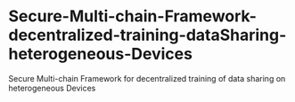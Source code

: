 # Secure-Multi-chain-Framework-decentralized-training-dataSharing-heterogeneous-Devices
Secure Multi-chain Framework for decentralized training of data sharing on heterogeneous Devices
